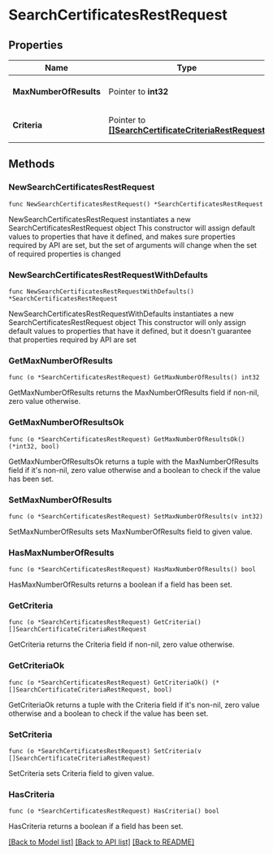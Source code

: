 # SearchCertificatesRestRequest

## Properties

Name | Type | Description | Notes
------------ | ------------- | ------------- | -------------
**MaxNumberOfResults** | Pointer to **int32** | Maximum number of results | [optional] 
**Criteria** | Pointer to [**[]SearchCertificateCriteriaRestRequest**](SearchCertificateCriteriaRestRequest.md) | A List of search criteria. | [optional] 

## Methods

### NewSearchCertificatesRestRequest

`func NewSearchCertificatesRestRequest() *SearchCertificatesRestRequest`

NewSearchCertificatesRestRequest instantiates a new SearchCertificatesRestRequest object
This constructor will assign default values to properties that have it defined,
and makes sure properties required by API are set, but the set of arguments
will change when the set of required properties is changed

### NewSearchCertificatesRestRequestWithDefaults

`func NewSearchCertificatesRestRequestWithDefaults() *SearchCertificatesRestRequest`

NewSearchCertificatesRestRequestWithDefaults instantiates a new SearchCertificatesRestRequest object
This constructor will only assign default values to properties that have it defined,
but it doesn't guarantee that properties required by API are set

### GetMaxNumberOfResults

`func (o *SearchCertificatesRestRequest) GetMaxNumberOfResults() int32`

GetMaxNumberOfResults returns the MaxNumberOfResults field if non-nil, zero value otherwise.

### GetMaxNumberOfResultsOk

`func (o *SearchCertificatesRestRequest) GetMaxNumberOfResultsOk() (*int32, bool)`

GetMaxNumberOfResultsOk returns a tuple with the MaxNumberOfResults field if it's non-nil, zero value otherwise
and a boolean to check if the value has been set.

### SetMaxNumberOfResults

`func (o *SearchCertificatesRestRequest) SetMaxNumberOfResults(v int32)`

SetMaxNumberOfResults sets MaxNumberOfResults field to given value.

### HasMaxNumberOfResults

`func (o *SearchCertificatesRestRequest) HasMaxNumberOfResults() bool`

HasMaxNumberOfResults returns a boolean if a field has been set.

### GetCriteria

`func (o *SearchCertificatesRestRequest) GetCriteria() []SearchCertificateCriteriaRestRequest`

GetCriteria returns the Criteria field if non-nil, zero value otherwise.

### GetCriteriaOk

`func (o *SearchCertificatesRestRequest) GetCriteriaOk() (*[]SearchCertificateCriteriaRestRequest, bool)`

GetCriteriaOk returns a tuple with the Criteria field if it's non-nil, zero value otherwise
and a boolean to check if the value has been set.

### SetCriteria

`func (o *SearchCertificatesRestRequest) SetCriteria(v []SearchCertificateCriteriaRestRequest)`

SetCriteria sets Criteria field to given value.

### HasCriteria

`func (o *SearchCertificatesRestRequest) HasCriteria() bool`

HasCriteria returns a boolean if a field has been set.


[[Back to Model list]](../README.md#documentation-for-models) [[Back to API list]](../README.md#documentation-for-api-endpoints) [[Back to README]](../README.md)


